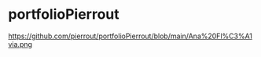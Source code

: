 # portfolioPierrout
<https://github.com/pierrout/portfolioPierrout/blob/main/Ana%20Fl%C3%A1via.png>
